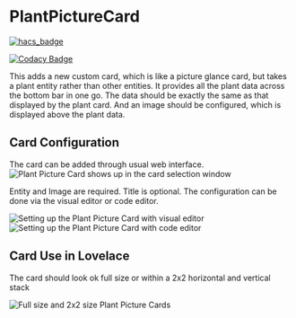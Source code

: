 # PlantPictureCard

[![hacs_badge](https://img.shields.io/badge/HACS-Default-orange.svg)](https://github.com/hacs/integration)

[![Codacy Badge](https://app.codacy.com/project/badge/Grade/bf35eae0509e4f6080dc0973df1f8b42)](https://www.codacy.com/manual/badguy99/PlantPictureCard?utm_source=github.com&amp;utm_medium=referral&amp;utm_content=badguy99/PlantPictureCard&amp;utm_campaign=Badge_Grade)

This adds a new custom card, which is like a picture glance card, but takes a plant entity rather than other entities. It provides all the plant data across the bottom bar in one go.
The data should be exactly the same as that displayed by the plant card. And an image should be configured, which is displayed above the plant data.

## Card Configuration
The card can be added through usual web interface.
![Plant Picture Card shows up in the card selection window](https://github.com/badguy99/PlantPictureCard/blob/master/CardSelect.png)

Entity and Image are required. Title is optional.
The configuration can be done via the visual editor or code editor.

![Setting up the Plant Picture Card with visual editor](https://github.com/badguy99/PlantPictureCard/blob/master/GraphicalEditor.png)
![Setting up the Plant Picture Card with code editor](https://github.com/badguy99/PlantPictureCard/blob/master/CodeEditor.png)

## Card Use in Lovelace
The card should look ok full size or within a 2x2 horizontal and vertical stack

![Full size and 2x2 size Plant Picture Cards](https://github.com/badguy99/PlantPictureCard/blob/master/CardViews.png)
